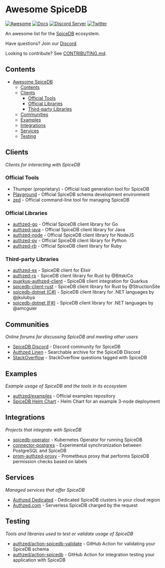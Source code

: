 # Awesome SpiceDB

[![Awesome](https://awesome.re/badge-flat2.svg)](https://awesome.re)
[![Docs](https://img.shields.io/badge/docs-authzed.com-%234B4B6C "Authzed Documentation")](https://docs.authzed.com)
[![Discord Server](https://img.shields.io/discord/844600078504951838?color=7289da&logo=discord "Discord Server")](https://discord.gg/jTysUaxXzM)
[![Twitter](https://img.shields.io/twitter/follow/authzed?color=%23179CF0&logo=twitter&style=flat-square "@authzed on Twitter")](https://twitter.com/authzed)

An awesome list for the [SpiceDB] ecosystem.

Have questions? Join our [Discord].

Looking to contribute? See [CONTRIBUTING.md].

[SpiceDB]: https://github.com/authzed/spicedb
[Discord]: https://authzed.com/discord
[CONTRIBUTING.md]: https://github.com/authzed/spicedb/blob/main/CONTRIBUTING.md

## Contents

- [Awesome SpiceDB](#awesome-spicedb)
  - [Contents](#contents)
  - [Clients](#clients)
    - [Official Tools](#official-tools)
    - [Official Libraries](#official-libraries)
    - [Third-party Libraries](#third-party-libraries)
  - [Communities](#communities)
  - [Examples](#examples)
  - [Integrations](#integrations)
  - [Services](#services)
  - [Testing](#testing)

## Clients

_Clients for interacting with SpiceDB_

### Official Tools

- Thumper (proprietary) - Official load generation tool for SpiceDB
- [Playground](https://play.authzed.com) - Official SpiceDB schema development environment
- [zed](https://github.com/authzed/zed) - Official command-line tool for managing SpiceDB

### Official Libraries

- [authzed-go](https://github.com/authzed/authzed-go) - Official SpiceDB client library for Go
- [authzed-java](https://github.com/authzed/authzed-java) - Official SpiceDB client library for Java
- [authzed-node](https://github.com/authzed/authzed-node) - Official SpiceDB client library for NodeJS
- [authzed-py](https://github.com/authzed/authzed-py) - Official SpiceDB client library for Python
- [authzed-rb](https://github.com/authzed/authzed-rb) - Official SpiceDB client library for Ruby

### Third-party Libraries

- [authzed-ex](https://github.com/goodhamgupta/authzed_ex) - SpiceDB client for Elixir
- [authzed-rs](https://github.com/BitskiCo/authzed-rs) - SpiceDB client library for Rust by @BitskiCo
- [quarkus-authzed-client](https://github.com/iocanel/quarkus-authzed-client) - SpiceDB client integration for Quarkus
- [spicedb-client-rust](https://github.com/StructionSite/spicedb-client-rust) - SpiceDB client library for Rust by @StructionSite
- [spicedb-dotnet (C#)](https://github.com/jkulubya/authzed-dotnet) - SpiceDB client library for .NET languages by @jkulubya
- [spicedb-dotnet (F#)](https://github.com/amcguier/authzed-dotnet) - SpiceDB client library for .NET languages by @amcguier


## Communities

_Online forums for discussing SpiceDB and meeting other users_

- [SpiceDB Discord](https://authzed.com/discord) - Discord community for SpiceDB
- [Authzed Linen](https://linen.authzed.com) - Searchable archive for the SpiceDB Discord
- [StackOverflow](https://stackoverflow.com/questions/tagged/spicedb) - StackOverflow questions tagged with SpiceDB

## Examples

_Example usage of SpiceDB and the tools in its ecosystem_

- [authzed/examples](https://github.com/authzed/examples) - Official examples repository
- [SpiceDB Helm Chart](https://github.com/jonwhitty/helm-charts/tree/master/charts/spicedb) - Helm Chart for an example 3-node deployment

## Integrations

_Projects that integrate with SpiceDB_

- [spicedb-operator](https://github.com/authzed/spicedb-operator) - Kubernetes Operator for running SpiceDB
- [connector-postgres](https://github.com/authzed/connector-postgresql) - Experimental synchronization between PostgreSQL and SpiceDB
- [prom-authzed-proxy](https://github.com/authzed/prom-authzed-proxy) - Prometheus proxy that performs SpiceDB permission checks based on labels

## Services

_Managed services that offer SpiceDB_

- [Authzed Dedicated](https://authzed.com/pricing) - Dedicated SpiceDB clusters in your cloud region
- [Authzed.com](https://app.authzed.com) - Serverless SpiceDB charged by the request

## Testing

_Tools and libraries used to test or validate usage of SpiceDB_

- [authzed/action-spicedb-validate](https://github.com/authzed/action-spicedb-validate) - GitHub Action for validating your SpiceDB schema
- [authzed/action-spicedb](https://github.com/authzed/action-spicedb) - GitHub Action for integration testing your application with SpiceDB
